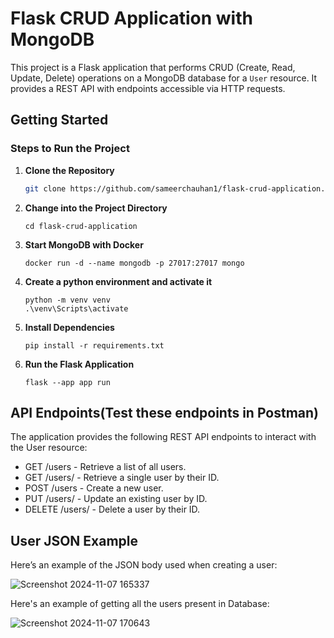 # Flask CRUD Application with MongoDB

This project is a Flask application that performs CRUD (Create, Read, Update, Delete) operations on a MongoDB database for a `User` resource. It provides a REST API with endpoints accessible via HTTP requests.

## Getting Started

### Steps to Run the Project

1. **Clone the Repository**
   ```bash
   git clone https://github.com/sameerchauhan1/flask-crud-application.git
   ```
2. **Change into the Project Directory**
   ```shell
   cd flask-crud-application
   ```
3. **Start MongoDB with Docker**
   ```shell
   docker run -d --name mongodb -p 27017:27017 mongo
   ```
4. **Create a python environment and activate it**
   ```shell
   python -m venv venv
   .\venv\Scripts\activate
   ```
5. **Install Dependencies**
   ```shell
   pip install -r requirements.txt
   ```
6. **Run the Flask Application**
   ```shell
   flask --app app run
   ```

## API Endpoints(Test these endpoints in Postman)
The application provides the following REST API endpoints to interact with the User resource:

- GET /users - Retrieve a list of all users.
- GET /users/<id> - Retrieve a single user by their ID.
- POST /users - Create a new user.
- PUT /users/<id> - Update an existing user by ID.
- DELETE /users/<id> - Delete a user by their ID.


## User JSON Example

Here’s an example of the JSON body used when creating a user:

![Screenshot 2024-11-07 165337](https://github.com/user-attachments/assets/d9cce3b9-0a80-4788-a244-b913f0d8e3d6)

Here's an example of getting all the users present in Database:

![Screenshot 2024-11-07 170643](https://github.com/user-attachments/assets/d3dedb9e-8919-4704-851e-1a586aaecf07)



